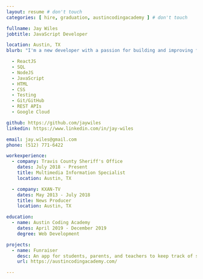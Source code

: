 ```yaml
---
layout: resume # don't touch
categories: [ hire, graduation, austincodingacademy ] # don't touch

fullname: Jay Wiles
jobtitle: JavaScript Developer

location: Austin, TX
blurb: "I'm a new developer with a passion for building and improving front-end and back-end applications."

  - ReactJS
  - SQL
  - NodeJS
  - JavaScript
  - HTML
  - CSS
  - Testing
  - Git/GitHub
  - REST APIs
  - Google Cloud

github: https://github.com/jaywiles
linkedin: https://www.linkedin.com/in/jay-wiles

email: jay.wiles@gmail.com
phone: (512) 771-6422

workexperience:
  - company: Travis County Sheriff's Office
    dates: July 2018 - Present
    title: Multimedia Information Specialist
    location: Austin, TX

  - company: KXAN-TV
    dates: May 2013 - July 2018
    title: News Producer
    location: Austin, TX

education:
  - name: Austin Coding Academy
    dates: April 2019 - December 2019
    degree: Web Development

projects:
  - name: Funraiser
    desc: An app for students, parents, and teachers to keep track of school volunteer hours
    url: https://austincodingacademy.com/

---
```

